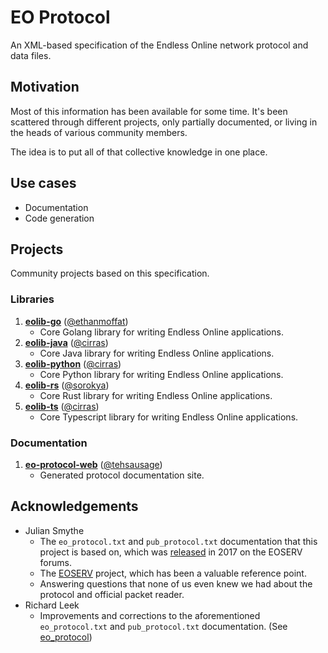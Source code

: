 # EO Protocol

An XML-based specification of the Endless Online network protocol and data files.

## Motivation

Most of this information has been available for some time. It's been scattered through different projects, only partially documented, or living in the heads of various community members.

The idea is to put all of that collective knowledge in one place.

## Use cases

- Documentation
- Code generation

## Projects

Community projects based on this specification.

### Libraries

1. **[eolib-go](https://github.com/ethanmoffat/eolib-go)** ([@ethanmoffat](https://github.com/ethanmoffat))
    * Core Golang library for writing Endless Online applications.
2. **[eolib-java](https://github.com/cirras/eolib-java)** ([@cirras](https://github.com/cirras))
    * Core Java library for writing Endless Online applications.
3. **[eolib-python](https://github.com/cirras/eolib-python)** ([@cirras](https://github.com/cirras))
    * Core Python library for writing Endless Online applications.
4. **[eolib-rs](https://github.com/sorokya/eolib-rs)** ([@sorokya](https://github.com/sorokya))
    * Core Rust library for writing Endless Online applications.
5. **[eolib-ts](https://github.com/cirras/eolib-ts)** ([@cirras](https://github.com/cirras))
    * Core Typescript library for writing Endless Online applications.

### Documentation

1. **[eo-protocol-web](https://eoserv.net/eo-protocol-web/)** ([@tehsausage](https://github.com/tehsausage))
    * Generated protocol documentation site.

## Acknowledgements

- Julian Smythe
  - The `eo_protocol.txt` and `pub_protocol.txt` documentation that this project is based on, which was [released](https://eoserv.net/forum/topic/23799) in 2017 on the EOSERV forums.
  - The [EOSERV](https://github.com/eoserv/eoserv) project, which has been a valuable reference point.
  - Answering questions that none of us even knew we had about the protocol and official packet reader.
- Richard Leek
  - Improvements and corrections to the aforementioned `eo_protocol.txt` and `pub_protocol.txt` documentation. (See [eo_protocol](https://github.com/sorokya/eo_protocol))
